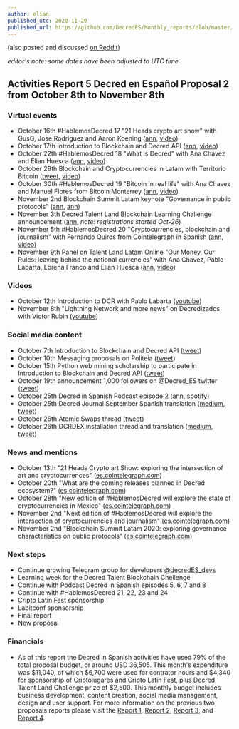 ```yaml
---
author: elian
published_utc: 2020-11-20
published_url: https://github.com/DecredES/Monthly_reports/blob/master/Report_5.md
---
```


(also posted and discussed [on Reddit](https://www.reddit.com/r/decred/comments/jxum72/activities_report_5_decred_in_spanish_proposal_2/))

_editor's note: some dates have been adjusted to UTC time_

## Activities Report 5 Decred en Español Proposal 2 from October 8th to November 8th

### Virtual events

- October 16th #HablemosDecred 17 "21 Heads crypto art show" with GusG, Jose Rodriguez and Aaron Koening ([ann](https://twitter.com/Decred_ES/status/1315712600240467969), [video](https://www.youtube.com/watch?v=b89-CTM0bYk))
- October 17th Introduction to Blockchain and Decred API ([ann](https://twitter.com/Decred_ES/status/1317536322630914051), [video](https://www.youtube.com/watch?v=XSmdwWykmSo))
- October 22th #HablemosDecred 18 "What is Decred" with Ana Chavez and Elian Huesca ([ann](https://twitter.com/Decred_ES/status/1318634345918320640), [video](https://www.youtube.com/watch?v=rjfYxi6CXyI))
- October 29th Blockchain and Cryptocurrencies in Latam with Territorio Bitcoin ([tweet](https://twitter.com/territoriobtc/status/1322131929026711553), [video](https://www.youtube.com/watch?v=dx8D18jlr9s))
- October 30th #HablemosDecred 19 "Bitcoin in real life" with Ana Chavez and Manuel Flores from Bitcoin Monterrey ([ann](https://twitter.com/Decred_ES/status/1321166522367283200), [video](https://www.youtube.com/watch?v=ok9TVEXF8mM))
- November 2nd Blockchain Summit Latam keynote "Governance in public protocols" ([ann](https://twitter.com/BlockSummitLA/status/1323302427651657733), [ann](https://twitter.com/BlockSummitLA/status/1323302480537673730))
- November 3th Decred Talent Land Blockchain Learning Challenge announcement ([ann](https://twitter.com/Decred_ES/status/1323737929429245955), _note: registrations started Oct-26_)
- November 5th #HablemosDecred 20 "Cryptocurrencies, blockchain and journalism" with Fernando Quiros from Cointelegraph in Spanish ([ann](https://twitter.com/Decred_ES/status/1323671501212684288), [video](https://www.youtube.com/watch?v=V1tl600djBA))
- November 9th Panel on Talent Land Latam Online "Our Money, Our Rules: leaving behind the national currencies" with Ana Chavez, Pablo Labarta, Lorena Franco and Elian Huesca ([ann](https://twitter.com/talentrepublic_/status/1324046492038885376), [video](https://www.youtube.com/watch?v=B0tEYQ2l_RM))

### Videos

- October 12th Introduction to DCR with Pablo Labarta ([youtube](https://www.youtube.com/watch?v=S2SeVZqnO9A))
- November 8th "Lightning Network and more news" on Decredizados with Victor Rubin ([youtube](https://www.youtube.com/watch?v=9HEo7MpuX4U))

### Social media content

- October 7th Introduction to Blockchain and Decred API ([tweet](https://twitter.com/Decred_ES/status/1315123106839703552))
- October 10th Messaging proposals on Politeia ([tweet](https://twitter.com/Decred_ES/status/1314958081126805505))
- October 15th Python web mining scholarship to participate in Introduction to Blockchain and Decred API ([tweet](https://twitter.com/Decred_ES/status/1316751279000035332))
- October 19th announcement 1,000 followers on @Decred\_ES twitter ([tweet](https://twitter.com/Decred_ES/status/1318276054818148355))
- October 25th Decred in Spanish Podcast episode 2 ([ann](https://twitter.com/Decred_ES/status/1320497346556297216), [spotify](https://open.spotify.com/show/7kZwB0fobWzZk7peEjypYf))
- October 25th Decred Journal September Spanish translation ([medium](https://medium.com/decred-es/revista-decred-septiembre-2020-476f2d584c08), [tweet](https://twitter.com/Decred_ES/status/1332372854038532096))
- October 26th Atomic Swaps thread ([tweet](https://twitter.com/Decred_ES/status/1320736772427571206))
- October 26th DCRDEX installation thread and translation ([medium](https://medium.com/decred-es/c%C3%B3mo-instalar-y-usar-dcrdex-93c59d96f176), [tweet](https://twitter.com/Decred_ES/status/1320844859910094848))

### News and mentions

- October 13th "21 Heads Crypto art Show: exploring the intersection of art and cryptocurrences" ([es.cointelegraph.com](https://es.cointelegraph.com/news/21-heads-crypto-art-show-they-will-analyze-the-intersection-between-art-and-cryptocurrencies))
- October 20th "What are the coming releases planned in Decred ecosystem?" ([es.cointelegraph.com](https://es.cointelegraph.com/news/what-new-launches-are-planned-by-the-decred-ecosystem))
- October 28th "New edition of #HablemosDecred will explore the state of cryptocurrencies in Mexico" ([es.cointelegraph.com](https://es.cointelegraph.com/news/new-edition-of-hablemos-decred-will-deal-with-cryptomontages-in-mexico))
- November 2nd "Next edition of #HablemosDecred will explore the intersection of cryptocurrencies and journalism" ([es.cointelegraph.com](https://es.cointelegraph.com/news/next-edition-of-hablemos-decred-will-focus-on-linking-the-media-with-crypto))
- November 2nd "Blockchain Summit Latam 2020: exploring governance characteristics on public protocols" ([es.cointelegraph.com](https://es.cointelegraph.com/news/blockchain-summit-latam-2020-governance-features-analyzed-in-public-protocols))

### Next steps

- Continue growing Telegram group for developers [@decredES_devs](https://t.me/decredES_devs)
- Learning week for the Decred Talent Blockchain Chellenge
- Continue with Podcast Decred in Spanish episodes 5, 6, 7 and 8
- Continue with #HablemosDecred 21, 22, 23 and 24
- Cripto Latin Fest sponsorship
- Labitconf sponsorship
- Final report
- New proposal

### Financials

- As of this report the Decred in Spanish activities have used 79% of the total proposal budget, or around USD 36,505. This month's expenditure was $11,040, of which $6,700 were used for contrator hours and $4,340 for sponsorship of Criptolugares and Cripto Latin Fest, plus Decred Talent Land Challenge prize of $2,500. This monthly budget includes business development, content creation, social media management, design and user support. For more information on the previous two proposals reports please visit the [Report 1](20200707.md), [Report 2](20200811.md), [Report 3](20200908.md), and [Report 4](20201012.md).
